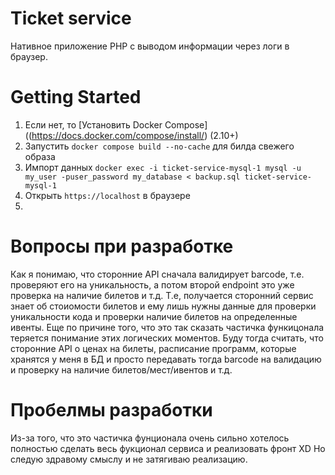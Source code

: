 # Ticket service
Нативное приложение PHP с выводом информации через логи в браузер. 

# Getting Started
1. Если нет, то [Установить Docker Compose]((https://docs.docker.com/compose/install/) (2.10+)
2. Запустить `docker compose build --no-cache` для билда свежего образа
3. Импорт данных `docker exec -i ticket-service-mysql-1 mysql -u my_user -puser_password my_database < backup.sql
ticket-service-mysql-1`
4. Открыть `https://localhost` в браузере
5. 

# Вопросы при разработке
Как я понимаю, что сторонние API сначала валидирует barcode, т.е. проверяют его на уникальность, а потом второй endpoint это уже проверка на наличие билетов и т.д. Т.е, получается сторонний сервис знает об стоиомости билетов и ему лишь нужны данные для проверки уникальности кода и проверки наличие билетов на определенные ивенты. 
Еще по причине того, что это так сказать частичка функицонала теряется понимание этих логических моментов. Буду тогда считать, что сторонние API о ценах на билеты, расписание программ, которые хранятся у меня в БД и просто передавать тогда barcode на валидацию и проверку на наличие билетов/мест/ивентов и т.д.

# Пробелмы разработки
Из-за того, что это частичка фунционала очень сильно хотелось полностью сделать весь фукционал сервиса и реализовать фронт XD Но следую здравому смыслу и не затягиваю реализацию.
